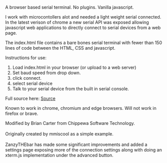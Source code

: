 A browser based serial terminal. No plugins. Vanilla javascript. 

I work with microcontollers alot and needed a light weight serial connected. In the latest verison of chrome a new serial API was exposed allowing javascript web applications to directly connect to serial devices from a web page.

The index.html file contains a bare bones serial terminal with fewer than 150 lines of code between the HTML, CSS and javascript. 

Instructions for use:
1) Load index.html in your browser (or upload to a web server)
2) Set baud speed from drop down.
3) click connect.
4) select serial device
5) Talk to your serial device from the built in serial console.


Full source here:
[Source](index.html)

Known to work in chrome, chromium and edge browsers.
Will not work in firefox or brave. 

Modified by Brian Carter from Chippewa Software Technology. <br/><br/>
Originally created by mmiscool as a simple example. <br/><br/>
ZanzyTHEbar has made some significant improvements and added a settings page exposing more of the connection settings along with doing an xterm.js implementation under the advanced button. 
